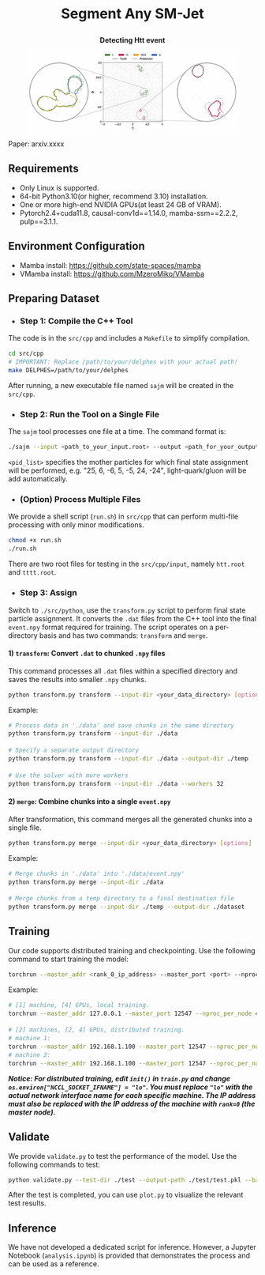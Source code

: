 # __<p align=center>Segment Any SM-Jet</p>__

__<p align=center>Detecting Htt event</p>__
<div align=center>
   <figure>
      <img src="./result/jet.png" alt="htt"/>
   </figure>
</div>

Paper: arxiv.xxxx 

## Requirements
* Only Linux is supported.
* 64-bit Python3.10(or higher, recommend 3.10) installation.
* One or more high-end NVIDIA GPUs(at least 24 GB of VRAM).
* Pytorch2.4+cuda11.8, causal-conv1d==1.14.0, mamba-ssm==2.2.2, pulp==3.1.1.

## Environment Configuration
* Mamba install: https://github.com/state-spaces/mamba
* VMamba install: https://github.com/MzeroMiko/VMamba

## Preparing Dataset
* ### Step 1: Compile the C++ Tool  
The code is in the `src/cpp` and includes a `Makefile` to simplify compilation.
```bash
cd src/cpp
# IMPORTANT: Replace /path/to/your/delphes with your actual path!
make DELPHES=/path/to/your/delphes
```
After running, a new executable file named `sajm` will be created in the `src/cpp`.

* ### Step 2: Run the Tool on a Single File  
The `sajm` tool processes one file at a time. The command format is:
```bash
./sajm --input <path_to_your_input.root> --output <path_for_your_output.dat> --pids "<pid_list>"
```
`<pid_list>` specifies the mother particles for which final state assignment will be performed, e.g. "25, 6, -6, 5, -5, 24, -24", light-quark/gluon will be add automatically.

* ### (Option) Process Multiple Files
We provide a shell script (`run.sh`) in `src/cpp` that can perform multi-file processing with only minor modifications.
```bash
chmod +x run.sh
./run.sh
```
There are two root files for testing in the `src/cpp/input`, namely `htt.root` and `tttt.root`.

* ### Step 3: Assign
Switch to `./src/python`, use the `transform.py` script to perform final state particle assignment. It converts the `.dat` files from the C++ tool into the final `event.npy` format required for training.
The script operates on a per-directory basis and has two commands: `transform` and `merge`.  
#### 1) `transform`: Convert `.dat` to chunked `.npy` files
This command processes all `.dat` files within a specified directory and saves the results into smaller `.npy` chunks.
```bash
python transform.py transform --input-dir <your_data_directory> [options]
```
Example:
```bash
# Process data in './data' and save chunks in the same directory
python transform.py transform --input-dir ./data

# Specify a separate output directory
python transform.py transform --input-dir ./data --output-dir ./temp

# Use the solver with more workers
python transform.py transform --input-dir ./data --workers 32
```
#### 2) `merge`: Combine chunks into a single `event.npy`
After transformation, this command merges all the generated chunks into a single file.
```bash
python transform.py merge --input-dir <your_data_directory> [options]
```
Example:
```bash
# Merge chunks in './data' into './data/event.npy'
python transform.py merge --input-dir ./data

# Merge chunks from a temp directory to a final destination file
python transform.py merge --input-dir ./temp --output-dir ./dataset
```

## Training
Our code supports distributed training and checkpointing. Use the following command to start training the model:
```bash
torchrun --master_addr <rank_0_ip_address> --master_port <port> --nproc_per_node <gpu_num_on_this_machine> --nnodes <machine_num> --node_rank <rank> train.py
```
Example:
```bash
# [1] machine, [4] GPUs, local training.
torchrun --master_addr 127.0.0.1 --master_port 12547 --nproc_per_node 4 --nnodes 1 --node_rank 0 train.py

# [2] machines, [2, 4] GPUs, distributed training.
# machine 1:
torchrun --master_addr 192.168.1.100 --master_port 12547 --nproc_per_node 2 --nnodes 2 --node_rank 0 train.py
# machine 2:
torchrun --master_addr 192.168.1.100 --master_port 12547 --nproc_per_node 4 --nnodes 2 --node_rank 1 train.py
```
___Notice: For distributed training, edit `init()` in `train.py` and change `os.environ["NCCL_SOCKET_IFNAME"] = "lo"`. You must replace `"lo"` with the actual network interface name for each specific machine.
The IP address must also be replaced with the IP address of the machine with `rank=0` (the master node).___

## Validate
We provide `validate.py` to test the performance of the model. Use the following commands to test:
```bash
python validate.py --test-dir ./test --output-path ./test/test.pkl --batch-size 20 --pretrain ./weight/state.pth
```
After the test is completed, you can use `plot.py` to visualize the relevant test results.

## Inference
We have not developed a dedicated script for inference. However, a Jupyter Notebook (`analysis.ipynb`) is provided that demonstrates the process and can be used as a reference.

